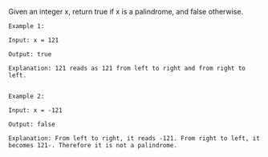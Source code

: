 Given an integer x, return true if x is a palindrome, and false otherwise.

	Example 1:

	Input: x = 121

	Output: true

	Explanation: 121 reads as 121 from left to right and from right to left.


	Example 2:

	Input: x = -121

	Output: false

	Explanation: From left to right, it reads -121. From right to left, it becomes 121-. Therefore it is not a palindrome.
